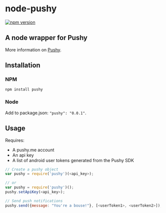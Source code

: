 # node-pushy

[![npm version](https://badge.fury.io/js/node-pushy.svg)](https://badge.fury.io/js/node-pushy)

## A node wrapper for Pushy

More information on [Pushy](https://pushy.me).

## Installation

### NPM

`npm install pushy`

### Node

Add to package.json: `"pushy": "0.0.1"`.

## Usage

Requires:

- A pushy.me account
- An api key
- A list of android user tokens generated from the Pushy SDK

```javascript
// Create a pushy object
var pushy = require('pushy')(<api_key>);

// or
var pushy = require('pushy')();
pushy.setApiKey(<api_key>);

// Send push notifications
pushy.send({message: "You're a bouse!"}, [<userToken1>, <userToken2>]);
```
